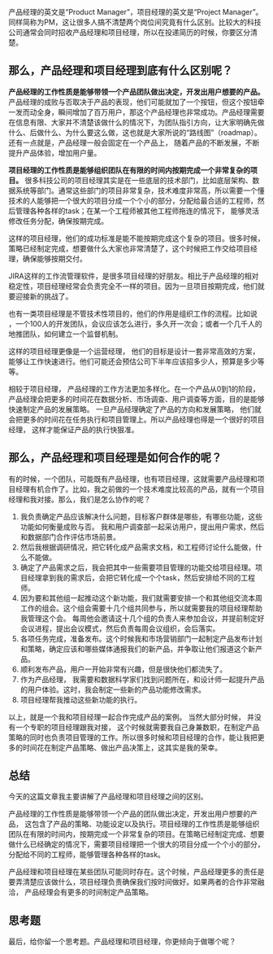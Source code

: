 产品经理的英文是“Product Manager”，项目经理的英文是“Project Manager”。同样简称为PM，这让很多人搞不清楚两个岗位间究竟有什么区别。比较大的科技公司通常会同时招收产品经理和项目经理，所以在投递简历的时候，你要区分清楚。

## 那么，产品经理和项目经理到底有什么区别呢？

**产品经理的工作性质是能够带领一个产品团队做出决定，开发出用户想要的产品。** 产品经理的成败与否取决于产品的表现，他们可能就加了一个按钮，但这个按钮牵一发而动全身，瞬间增加了百万用户，那这个产品经理也非常成功。产品经理需要在信息有限、大家并不清楚该做什么的情况下，为团队指引方向，让大家明确先做什么、后做什么、为什么要这么做，这也就是大家所说的“路线图”（roadmap）。还有一点就是，产品经理一般会固定在一个产品上， 随着产品的不断发展，不断提升产品体验，增加用户量。

**项目经理的工作性质是能够组织团队在有限的时间内按期完成一个非常复杂的项目。** 很多科技公司的项目经理其实是在一些底层的技术部门，比如底层架构、数据系统等部门。通常这些部门的项目非常复杂，技术难度非常高，所以需要一个懂技术的人能够把一个很大的项目分成一个个小的部分，分配给最合适的工程师，然后管理各种各样的task；在某一个工程师被其他工程师拖连的情况下， 能够灵活修改任务分配，确保按期完成。

这样的项目经理，他们的成功标准是能不能按期完成这个复杂的项目。很多时候，策略已经制定完成，想要做什么大家也非常清楚了，这个时候把工作交给项目经理，确保能够按期交付。

JIRA这样的工作流管理软件，是很多项目经理的好朋友。相比于产品经理的相对稳定性，项目经理经常会负责完全不一样的项目。因为一旦项目按期完成，他们就要迎接新的挑战了。

也有一类项目经理是不管技术性项目的，他们的作用是组织工作的流程。比如说 ，一个100人的开发团队，会议应该怎么进行，多久开一次会；或者一个几千人的地推团队，如何建立一个监督机制。

这样的项目经理更像是一个运营经理， 他们的目标是设计一套非常高效的方案，能够让工作快速进行。他们可能还会预估公司下半年应该招多少人，预算是多少等等。

相较于项目经理， 产品经理的工作方法更加多样化。在一个产品从0到1的阶段，产品经理会把更多的时间花在数据分析、市场调查、用户调查等方面，目的是能够快速制定产品的发展策略。 一旦产品经理确定了产品的方向和发展策略， 他们就会把更多的时间花在任务执行和项目管理上。所以产品经理也得是一个很好的项目经理， 这样才能保证产品的执行快狠准。

## 那么，产品经理和项目经理是如何合作的呢？

有的时候，一个团队，可能既有产品经理，也有项目经理，这就需要产品经理和项目经理有机合作了。比如，我之前做的一个技术难度比较高的产品，就有一个项目经理和我对接。那么，我们是怎么协作的呢？

1. 我负责确定产品应该解决什么问题，目标客户群体是哪些，有哪些功能，这些功能如何衡量成败与否。 我和用户调查部一起采访用户，提出用户需求，然后和数据部门合作评估市场前景。
2. 然后我根据调研情况，把它转化成产品需求文档，和工程师讨论什么能做，什么不能做。
3. 确定了产品需求之后，我会把其中一些需要项目管理的功能交给项目经理。项目经理拿到我的需求后，会把它转化成一个个task，然后安排给不同的工程师。
4. 因为要和其他组一起推动这个新功能，我们就需要安排一个和其他组交流本周工作的组会。这个组会需要十几个组共同参与，所以就需要我的项目经理帮助我管理这个会。 每周他会邀请这十几个组的负责人来参加会议，并提前制定好会议进程，提出会议模式，然后负责每周会议组织，会后落实。
5. 各项任务完成，准备发布。这个时候我和市场营销部门一起制定产品发布计划和策略，确定应该和哪些媒体通报我们的新产品，并争取让他们报道这个新产品。
6. 顺利发布产品，用户一开始非常有兴趣，但是很快他们都流失了。
7. 作为产品经理， 我需要和数据科学家们找到问题所在，和设计师一起提升产品的用户体验。这时，我会制定一些新的产品功能修改需求。
8. 项目经理帮我推动这些新功能的执行。

以上，就是一个我和项目经理一起合作完成产品的案例。 当然大部分时候， 并没有一个专职的项目经理跟我对接， 这个时候就需要我自己身兼数职，在制定产品策略的同时也负责项目管理的工作。所以很多时候和项目经理的合作，能让我把更多的时间花在制定产品策略、做出产品决策上，这其实是我的荣幸。

## 总结

今天的这篇文章我主要讲解了产品经理和项目经理之间的区别。

产品经理的工作性质是能够带领一个产品的团队做出决定，开发出用户想要的产品， 这包含了产品的策略、功能设定以及执行。项目经理的工作性质是能够组织团队在有限的时间内，按期完成一个非常复杂的项目。在策略已经制定完成、想要做什么已经确定的情况下，需要项目经理把一个很大的项目分成一个个小的部分，分配给不同的工程师，能够管理各种各样的task。

产品经理和项目经理在某些团队可能同时存在。这个时候，产品经理更多的责任是要弄清楚应该做什么，项目经理负责确保我们按时间做好。如果两者的合作非常融洽， 产品经理会有更多的时间制定产品策略。

## 思考题

最后，给你留一个思考题。产品经理和项目经理，你更倾向于做哪个呢？